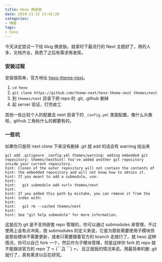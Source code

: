 ```yaml
---
title: Hexo 换皮肤
date: 2019-11-15 13:42:26
categories:
- 博客
tags:
- hexo
---
```

今天决定尝试一下给 blog 换皮肤。就拿时下最流行的 Next 主题好了，用的人多，文档齐全，熟悉了之后有需求再发挥。

### 安装过程

安装很简单，官方地址 [hexo-theme-next](https://github.com/theme-next/hexo-theme-next)。

1. `cd hexo`
2. `git clone https://github.com/theme-next/hexo-theme-next themes/next`
3. 到 `themes/next` 目录下把 repo 的 .git, .github 删掉
4. 起 server 验证，打完收工

其他一些比较个人的配置去 next 目录下的 `_config.yml` 里面配置，像什么头像啦，github 三角标什么的都要有的。

### 一些坑

如果你只是将 next clone 下来没有删掉 .git 就 add 的话会有 warning 给出来

```info
git add .gitignore _config.yml themes/warning: adding embedded git repository: themes/nexthint: You've added another git repository inside your current repository.
hint: Clones of the outer repository will not contain the contents of
hint: the embedded repository and will not know how to obtain it.
hint: If you meant to add a submodule, use:
hint:
hint:   git submodule add <url> themes/next
hint:
hint: If you added this path by mistake, you can remove it from the
hint: index with:
hint:
hint:   git rm --cached themes/next
hint:
hint: See "git help submodule" for more information.
```

这是应为 git 是不支持嵌套 repo 管理的，你可以通过 submodules 来管理，不过使用上会有点冲突，按 submodules 的定义来说，它是为那些需要使用子模块但是那些模块不需要更新，或者只需要跟着官方的 branch 走就行了。就 hexo 这种情况，你可以自己 fork 一个，然后作为子模块管理，但是这样你 fork 的 repo 就不能跟进官方的 repo 了 ┑(￣Д ￣)┍， 反正就我的情况来说，用最简单的删 .git 就行了，真有需求以后在研究。
